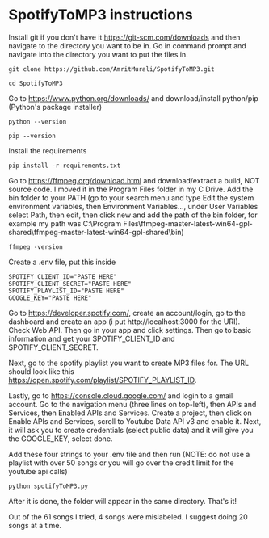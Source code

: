 # SpotifyToMP3 instructions
Install git if you don't have it https://git-scm.com/downloads and then navigate to the directory you want to be in. Go in command prompt and navigate into the directory you want to put the files in.
```
git clone https://github.com/AmritMurali/SpotifyToMP3.git
```
```
cd SpotifyToMP3

```
Go to https://www.python.org/downloads/ and download/install python/pip (Python's package installer)
```
python --version
```
```
pip --version
```
Install the requirements
```
pip install -r requirements.txt
```
Go to https://ffmpeg.org/download.html and download/extract a build, NOT source code. I moved it in the Program Files folder in my C Drive. Add the bin folder to your PATH (go to your search menu and type Edit the system environment variables, then Environment Variables..., under User Variables select Path, then edit, then click new and add the path of the bin folder, for example my path was C:\Program Files\ffmpeg-master-latest-win64-gpl-shared\ffmpeg-master-latest-win64-gpl-shared\bin)
```
ffmpeg -version
```
Create a .env file, put this inside
```
SPOTIFY_CLIENT_ID="PASTE HERE"
SPOTIFY_CLIENT_SECRET="PASTE HERE"
SPOTIFY_PLAYLIST_ID="PASTE HERE"
GOOGLE_KEY="PASTE HERE"
```
Go to https://developer.spotify.com/, create an account/login, go to the dashboard and create an app (i put http://localhost:3000 for the URI). Check Web API.
Then go in your app and click settings. Then go to basic information and get your SPOTIFY_CLIENT_ID and SPOTIFY_CLIENT_SECRET.

Next, go to the spotify playlist you want to create MP3 files for. The URL should look like this https://open.spotify.com/playlist/SPOTIFY_PLAYLIST_ID.

Lastly, go to https://console.cloud.google.com/ and login to a gmail account. Go to the navigation menu (three lines on top-left), then APIs and Services, then Enabled APIs and Services.
Create a project, then click on Enable APIs and Services, scroll to Youtube Data API v3 and enable it.
Next, it will ask you to create credentials (select public data) and it will give you the GOOGLE_KEY, select done.

Add these four strings to your .env file and then run (NOTE: do not use a playlist with over 50 songs or you will go over the credit limit for the youtube api calls)
```
python spotifyToMP3.py
```
After it is done, the folder will appear in the same directory. That's it!

Out of the 61 songs I tried, 4 songs were mislabeled. I suggest doing 20 songs at a time.
